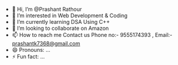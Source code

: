 - 👋 Hi, I’m @Prashant Rathour
- 👀 I’m interested in Web Development & Coding
- 🌱 I’m currently learning DSA Using C++
- 💞️ I’m looking to collaborate on Amazon
- 📫 How to reach me Contact us Phone no:- 9555174393 , Email:- prashantk7368@gmail.com
- 😄 Pronouns: ...
- ⚡ Fun fact: ...

<!---
Prashanteeeee/Prashanteeeee is a ✨ special ✨ repository because its `README.md` (this file) appears on your GitHub profile.
You can click the Preview link to take a look at your changes.
--->
